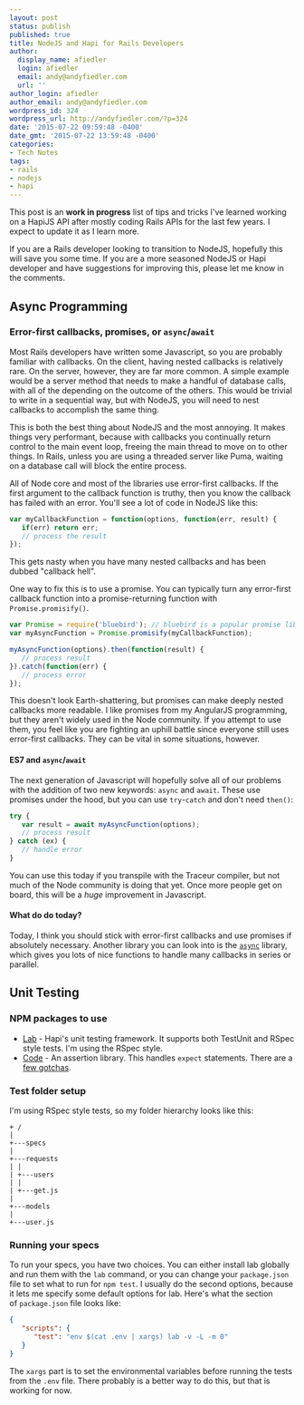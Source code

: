 ```yaml
---
layout: post
status: publish
published: true
title: NodeJS and Hapi for Rails Developers
author:
  display_name: afiedler
  login: afiedler
  email: andy@andyfiedler.com
  url: ''
author_login: afiedler
author_email: andy@andyfiedler.com
wordpress_id: 324
wordpress_url: http://andyfiedler.com/?p=324
date: '2015-07-22 09:59:48 -0400'
date_gmt: '2015-07-22 13:59:48 -0400'
categories:
- Tech Notes
tags:
- rails
- nodejs
- hapi
---
```

This post is an **work in progress** list of tips and tricks I've learned working on a HapiJS API after mostly coding Rails APIs for the last few years. I expect to update it as I learn more.

If you are a Rails developer looking to transition to NodeJS, hopefully this will save you some time. If you are a more seasoned NodeJS or Hapi developer and have suggestions for improving this, please let me know in the comments.

## Async Programming

### Error-first callbacks, promises, or `async`/`await`
Most Rails developers have written some Javascript, so you are probably familiar with callbacks. On the client, having nested callbacks is relatively rare. On the server, however, they are far more common. A simple example would be a server method that needs to make a handful of database calls, with all of the depending on the outcome of the others. This would be trivial to write in a sequential way, but with NodeJS, you will need to nest callbacks to accomplish the same thing.

This is both the best thing about NodeJS and the most annoying. It makes things very performant, because with callbacks you continually return control to the main event loop, freeing the main thread to move on to other things. In Rails, unless you are using a threaded server like Puma, waiting on a database call will block the entire process.

All of Node core and most of the libraries use error-first callbacks. If the first argument to the callback function is truthy, then you know the callback has failed with an error. You'll see a lot of code in NodeJS like this:

```javascript
var myCallbackFunction = function(options, function(err, result) {
   if(err) return err;
   // process the result
});
```

This gets nasty when you have many nested callbacks and has been dubbed "callback hell".

One way to fix this is to use a promise. You can typically turn any error-first callback function into a promise-returning function with `Promise.promisify()`.

```javascript
var Promise = require('bluebird'); // bluebird is a popular promise library
var myAsyncFunction = Promise.promisify(myCallbackFunction);

myAsyncFunction(options).then(function(result) {
   // process result
}).catch(function(err) {
   // process error
});
```

This doesn't look Earth-shattering, but promises can make deeply nested callbacks more readable. I like promises from my AngularJS programming, but they aren't widely used in the Node community. If you attempt to use them, you feel like you are fighting an uphill battle since everyone still uses error-first callbacks. They can be vital in some situations, however.

#### ES7 and `async`/`await`
The next generation of Javascript will hopefully solve all of our problems with the addition of two new keywords: `async` and `await`. These use promises under the hood, but you can use `try`-`catch` and don't need `then()`:

```javascript
try {
   var result = await myAsyncFunction(options);
   // process result
} catch (ex) {
   // handle error
}
```

You can use this today if you transpile with the Traceur compiler, but not much of the Node community is doing that yet. Once more people get on board, this will be a *huge* improvement in Javascript.

#### What do do today?
Today, I think you should stick with error-first callbacks and use promises if absolutely necessary. Another library you can look into is the [`async`](https://github.com/caolan/async) library, which gives you lots of nice functions to handle many callbacks in series or parallel.

## Unit Testing

### NPM packages to use
 * [Lab](https://github.com/hapijs/lab) - Hapi's unit testing framework. It supports both TestUnit and RSpec style tests. I'm using the RSpec style.
 * [Code](https://github.com/hapijs/code) - An assertion library. This handles `expect` statements. There are a [few gotchas](http://andyfiedler.com/blog/gotchas-with-hapis-code-library-327/).

### Test folder setup
I'm using RSpec style tests, so my folder hierarchy looks like this:

```
+ /
|
+---specs
|
+---requests
| |
| +---users
| |
| +---get.js
|
+---models
|
+---user.js
```

### Running your specs
To run your specs, you have two choices. You can either install lab globally and run them with the `lab` command, or you can change your `package.json` file to set what to run for `npm test`. I usually do the second options, because it lets me specify some default options for lab. Here's what the section of `package.json` file looks like:

```json
{
   "scripts": {
      "test": "env $(cat .env | xargs) lab -v -L -m 0"
   }
}
```

The `xargs` part is to set the environmental variables before running the tests from the `.env` file. There probably is a better way to do this, but that is working for now.
